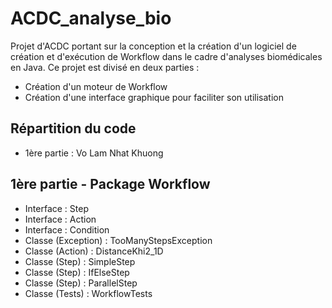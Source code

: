 # ACDC_analyse_bio
Projet d'ACDC portant sur la conception et la création d'un logiciel de création et d'exécution de Workflow dans le cadre d'analyses biomédicales en Java.
Ce projet est divisé en deux parties :
- Création d'un moteur de Workflow
- Création d'une interface graphique pour faciliter son utilisation

## Répartition du code
- 1ère partie : Vo Lam Nhat Khuong

## 1ère partie - Package Workflow
- Interface : Step
- Interface : Action
- Interface : Condition
- Classe (Exception) : TooManyStepsException
- Classe (Action) : DistanceKhi2_1D
- Classe (Step) : SimpleStep
- Classe (Step) : IfElseStep
- Classe (Step) : ParallelStep
- Classe (Tests) : WorkflowTests
